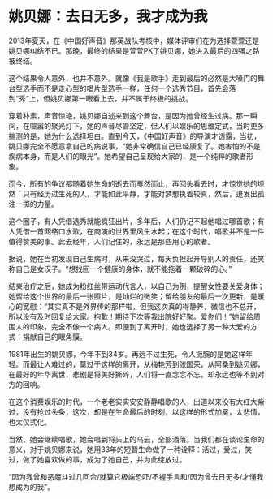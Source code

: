 # 姚贝娜：去日无多，我才成为我

2013年夏天，在《中国好声音》那英战队考核中，媒体评审们在为选择萱萱还是姚贝娜纠结不已。那晚，最终的结果是萱萱PK了姚贝娜，她进入最后的四强之路被终结。 

这个结果令人意外，也并不意外。就像《我是歌手》走到最后的必然是大嗓门的舞台型选手而不是走心型的唱片型选手一样，任何一个选秀节目，首先会落到“秀”上，但姚贝娜第一眼看上去，并不属于终极的挑战。 

穿着朴素，声音惊艳，姚贝娜自述来到这个舞台，是因为她曾经生过病。那一瞬间，在喧嚣的聚光灯下，她的声音尽管坚定，但人们以娱乐的思维定式，当时更多揣测的是，她为什么选择坦白。直到今天，《中国好声音》的导演才透露，当初，姚贝娜完全不愿意拿自己的病说事，“她非常确信自己已经康复了。她害怕的不是疾病本身，而是人们的眼光”。她希望自己呈现给大家的，是一个纯粹的歌者形象。 

而今，所有的争议都随着她生命的逝去而戛然而止，再回头看去时，才惊觉她的坦然：只有经历过生死的人，才能如此平静，才能对梦想执着较真，然后，迸发出孤注一掷的力量。 

这个圈子，有人凭借选秀就能疯狂出片，多年后，人们仍记不起他唱过哪首歌；有人凭借一首网络口水歌，在商演的世界里风生水起；在这个时代，唱歌并不是一件值得赞美的事。此去经年，人们记住的，永远是那些用心的歌者。 

据说，她在当初发现自己生病时，从来没哭过，每天负担起开导别人的责任，还笑称自己是女汉子。“想找回一个健康的身体，就不能拖着一颗破碎的心。” 

结束治疗之后，她成为粉红丝带运动代言人，以自己为例，提醒女性要关爱身体；她留给这个世界的最后一张照片，是灿烂的微笑；留给朋友的最后一次更新，是暖心的宽慰：“其实真不是外界传的那样啦，但我这次真的得静养，微信也不总开，所以没有及时回复给大家。抱歉！期待下次等我出院好好聚。爱你们！”她留给周围人的印象，完全不像一个病人。即便到了离开时，她也选择了另一种大爱的方式：捐献自己的眼角膜。 

1981年出生的姚贝娜，今年不到34岁。再远不过生死，令人扼腕的是她这样年轻。而最让人难过的，莫过于这样的离开，从梅艳芳到张国荣，从阿桑到姚贝娜，在最好的年华离世，悲剧是将美好撕碎，人们将一直念念不忘，却永远也等不到对方的回响。 

在这个消费娱乐的时代，一个老老实实安安静静唱歌的人，出道以来没有大红大紫过，没有抢过头条，这次，却是在生命最后的时刻，以这样的形式加冕，太悲情，也太仪式化。 

当然，她会继续唱歌，她会唱到将头上的乌云，全部洒落。当我们都在谈论生命的意义，对于姚贝娜来说，她用33年的短暂生命做了一种诠释：活过，爱过，笑过，做了她喜欢做的事，成为了她自己，并为此绽放过。 

“因为我曾和恶魔斗过几回合/就算它极端恐吓/不握手言和/因为曾去日无多/才懂我想成为的我”。